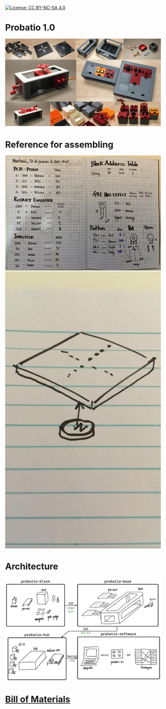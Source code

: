 [![License: CC BY-NC-SA 4.0](https://img.shields.io/badge/License-CC%20BY--NC--SA%204.0-lightgrey.svg)](https://creativecommons.org/licenses/by-nc-sa/4.0/)
# Probatio 1.0
![](/images/probatio_v1_0_collage.png)
# Reference for assembling
![Field Notes - Wiring](/images/wiring_annotations.png)
![Magnet Polarity](/images/magnet_polarity.jpeg)
# Architecture
![](/images/probatio-architecture_squared.png)
# [Bill of Materials](/BOM.md)

